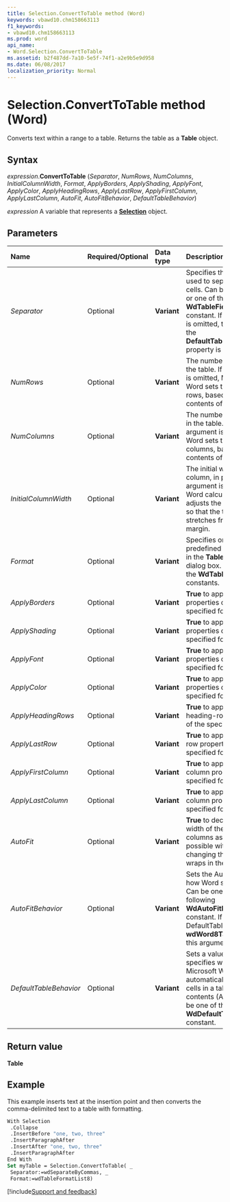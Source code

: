 ```yaml
---
title: Selection.ConvertToTable method (Word)
keywords: vbawd10.chm158663113
f1_keywords:
- vbawd10.chm158663113
ms.prod: word
api_name:
- Word.Selection.ConvertToTable
ms.assetid: b2f487dd-7a10-5e5f-74f1-a2e9b5e9d958
ms.date: 06/08/2017
localization_priority: Normal
---
```



# Selection.ConvertToTable method (Word)

Converts text within a range to a table. Returns the table as a **Table** object.


## Syntax

_expression_.**ConvertToTable** (_Separator_, _NumRows_, _NumColumns_, _InitialColumnWidth_, _Format_, _ApplyBorders_, _ApplyShading_, _ApplyFont_, _ApplyColor_, _ApplyHeadingRows_, _ApplyLastRow_, _ApplyFirstColumn_, _ApplyLastColumn_, _AutoFit_, _AutoFitBehavior_, _DefaultTableBehavior_)

_expression_ A variable that represents a **[Selection](Word.Selection.md)** object.


## Parameters

|Name|Required/Optional|Data type|Description|
|:-----|:-----|:-----|:-----|
| _Separator_|Optional| **Variant**|Specifies the character used to separate text into cells. Can be a character or one of the following **WdTableFieldSeparator** constant. If this argument is omitted, the value of the **DefaultTableSeparator** property is used.|
| _NumRows_|Optional| **Variant**|The number of rows in the table. If this argument is omitted, Microsoft Word sets the number of rows, based on the contents of the range.|
| _NumColumns_|Optional| **Variant**|The number of columns in the table. If this argument is omitted, Word sets the number of columns, based on the contents of the range.|
| _InitialColumnWidth_|Optional| **Variant**|The initial width of each column, in points. If this argument is omitted, Word calculates and adjusts the column width so that the table stretches from margin to margin.|
| _Format_|Optional| **Variant**|Specifies one of the predefined formats listed in the **Table AutoFormat** dialog box. Can be one of the **WdTableFormat** constants.|
| _ApplyBorders_|Optional| **Variant**| **True** to apply the border properties of the specified format.|
| _ApplyShading_|Optional| **Variant**| **True** to apply the shading properties of the specified format.|
| _ApplyFont_|Optional| **Variant**| **True** to apply the font properties of the specified format.|
| _ApplyColor_|Optional| **Variant**| **True** to apply the color properties of the specified format.|
| _ApplyHeadingRows_|Optional| **Variant**| **True** to apply the heading-row properties of the specified format.|
| _ApplyLastRow_|Optional| **Variant**| **True** to apply the last-row properties of the specified format.|
| _ApplyFirstColumn_|Optional| **Variant**| **True** to apply the first-column properties of the specified format.|
| _ApplyLastColumn_|Optional| **Variant**| **True** to apply the last-column properties of the specified format.|
| _AutoFit_|Optional| **Variant**| **True** to decrease the width of the table columns as much as possible without changing the way text wraps in the cells.|
| _AutoFitBehavior_|Optional| **Variant**|Sets the AutoFit rules for how Word sizes a table. Can be one of the following **WdAutoFitBehavior** constant. If DefaultTableBehavior is **wdWord8TableBehavior**, this argument is ignored.|
| _DefaultTableBehavior_|Optional| **Variant**| Sets a value that specifies whether Microsoft Word automatically resizes cells in a table to fit the contents (AutoFit). Can be one of the **WdDefaultTableBehavior** constant.|

## Return value

**Table**


## Example

This example inserts text at the insertion point and then converts the comma-delimited text to a table with formatting.

```vb
With Selection 
 .Collapse 
 .InsertBefore "one, two, three" 
 .InsertParagraphAfter 
 .InsertAfter "one, two, three" 
 .InsertParagraphAfter 
End With 
Set myTable = Selection.ConvertToTable( _ 
 Separator:=wdSeparateByCommas, _ 
 Format:=wdTableFormatList8)
```




[!include[Support and feedback](~/includes/feedback-boilerplate.md)]
